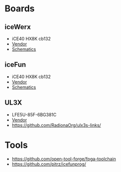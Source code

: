 # Boards

## iceWerx
* iCE40 HX8K cb132
* [Vendor](https://www.robot-electronics.co.uk/icewerx.html)
* [Schematics](https://www.robot-electronics.co.uk/files/iceWerx.pdf)

## iceFun
* iCE40 HX8K cb132
* [Vendor](https://www.robot-electronics.co.uk/icefun.html)
* [Schematics](https://robot-electronics.co.uk/files/iceFUNdoc.pdf)

## UL3X
* LFE5U-85F-6BG381C
* [Vendor](https://www.crowdsupply.com/radiona/ulx3s)
* https://github.com/RadionaOrg/ulx3s-links/

# Tools

* https://github.com/open-tool-forge/fpga-toolchain
* https://github.com/pitrz/icefunprog/
